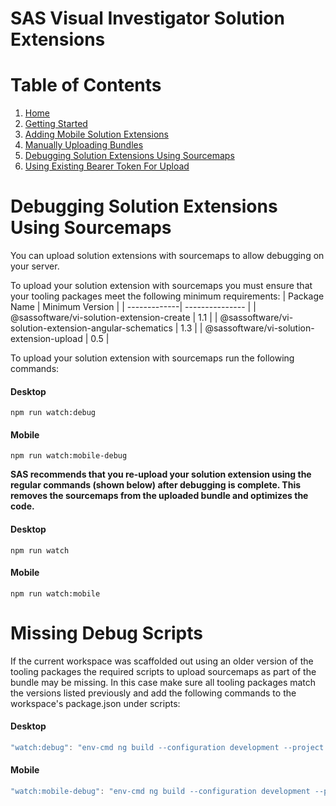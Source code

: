 <!-- Automatically generated table of contents -->

# SAS Visual Investigator Solution Extensions

# Table of Contents

1. [Home](../../README.md)
2. [Getting Started](./1-getting-started.md)
3. [Adding Mobile Solution Extensions](./2-mobile-solutions.md)
4. [Manually Uploading Bundles](./3-manual-uploading.md)
5. [Debugging Solution Extensions Using Sourcemaps](./4-debugging-solution-extensions-using-sourcemaps.md)
6. [Using Existing Bearer Token For Upload](./5-using-existing-auth-token-for-upload.md)

<!-- toc_end -->

# Debugging Solution Extensions Using Sourcemaps

You can upload solution extensions with sourcemaps to allow debugging on your server.

To upload your solution extension with sourcemaps you must ensure that your tooling packages meet the following minimum requirements:
| Package Name | Minimum Version |
| -------------| --------------- |
| @sassoftware/vi-solution-extension-create | 1.1 |
| @sassoftware/vi-solution-extension-angular-schematics | 1.3 |
| @sassoftware/vi-solution-extension-upload | 0.5 |

To upload your solution extension with sourcemaps run the following commands:

#### Desktop

```shell
npm run watch:debug
```

#### Mobile

```shell
npm run watch:mobile-debug
```

**SAS recommends that you re-upload your solution extension using the regular commands (shown below) after debugging is complete. This removes the sourcemaps from the uploaded bundle and optimizes the code.**

#### Desktop

```shell
npm run watch
```

#### Mobile

```shell
npm run watch:mobile
```

# Missing Debug Scripts

If the current workspace was scaffolded out using an older version of the tooling packages the required scripts to upload sourcemaps as part of the bundle may be missing. In this case make sure all tooling packages match the versions listed previously and add the following commands to the workspace's package.json under scripts:

#### Desktop

```javascript
"watch:debug": "env-cmd ng build --configuration development --project elements --output-hashing none --single-bundle --watch --plugin @sassoftware/vi-solution-extension-upload/src/upload-bundle.ngx-plugin"
```

#### Mobile

```javascript
"watch:mobile-debug": "env-cmd ng build --configuration development --project mobile-elements --output-hashing none --single-bundle --watch --plugin @sassoftware/vi-solution-extension-upload/src/upload-bundle.ngx-plugin"
```

